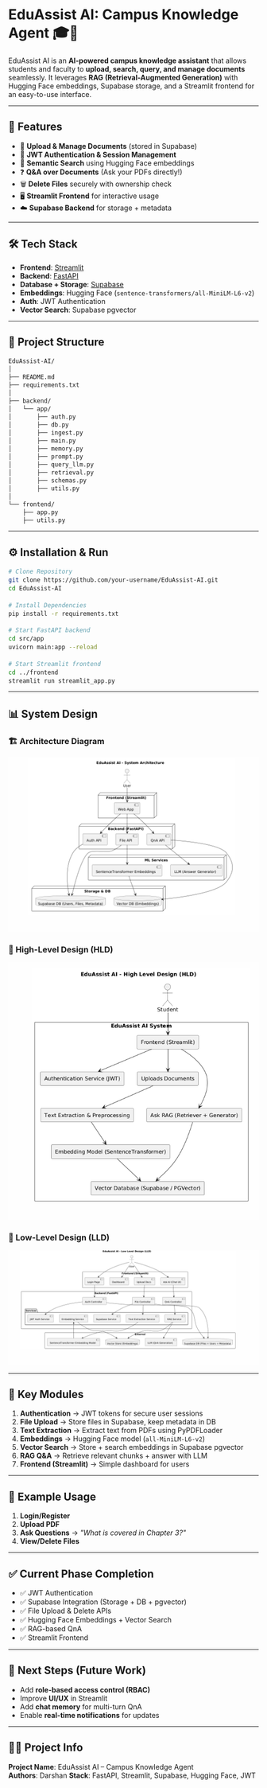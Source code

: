 # EduAssist AI: Campus Knowledge Agent 🎓🤖

EduAssist AI is an **AI-powered campus knowledge assistant** that allows students and faculty to **upload, search, query, and manage documents** seamlessly. It leverages **RAG (Retrieval-Augmented Generation)** with Hugging Face embeddings, Supabase storage, and a Streamlit frontend for an easy-to-use interface.

---

## 🚀 Features

- 📂 **Upload & Manage Documents** (stored in Supabase)  
- 🔐 **JWT Authentication & Session Management**  
- 🔎 **Semantic Search** using Hugging Face embeddings  
- ❓ **Q&A over Documents** (Ask your PDFs directly!)  
- 🗑️ **Delete Files** securely with ownership check  
- 🖥️ **Streamlit Frontend** for interactive usage  
- ☁️ **Supabase Backend** for storage + metadata  

---

## 🛠️ Tech Stack

- **Frontend**: [Streamlit](https://streamlit.io/)  
- **Backend**: [FastAPI](https://fastapi.tiangolo.com/)  
- **Database + Storage**: [Supabase](https://supabase.com/)  
- **Embeddings**: Hugging Face (`sentence-transformers/all-MiniLM-L6-v2`)  
- **Auth**: JWT Authentication  
- **Vector Search**: Supabase pgvector  

---

## 📂 Project Structure

```
EduAssist-AI/
│
├── README.md
├── requirements.txt
│
├── backend/
│   └── app/
│       ├── auth.py
│       ├── db.py
│       ├── ingest.py
│       ├── main.py
│       ├── memory.py
│       ├── prompt.py
│       ├── query_llm.py
│       ├── retrieval.py
│       ├── schemas.py
│       ├── utils.py
│
└── frontend/
    ├── app.py
    ├── utils.py
```

---

## ⚙️ Installation & Run

```bash
# Clone Repository
git clone https://github.com/your-username/EduAssist-AI.git
cd EduAssist-AI

# Install Dependencies
pip install -r requirements.txt

# Start FastAPI backend
cd src/app
uvicorn main:app --reload

# Start Streamlit frontend
cd ../frontend
streamlit run streamlit_app.py
```

---

## 📊 System Design

### 🏗️ Architecture Diagram
![Architecture](src/architecture.png)

### 🔹 High-Level Design (HLD)
![HLD](src/hld.png)

### 🔹 Low-Level Design (LLD)
![LLD](src/lld.png)

---

## 🔑 Key Modules

1. **Authentication** → JWT tokens for secure user sessions
2. **File Upload** → Store files in Supabase, keep metadata in DB
3. **Text Extraction** → Extract text from PDFs using PyPDFLoader
4. **Embeddings** → Hugging Face model (`all-MiniLM-L6-v2`)
5. **Vector Search** → Store + search embeddings in Supabase pgvector
6. **RAG Q&A** → Retrieve relevant chunks + answer with LLM
7. **Frontend (Streamlit)** → Simple dashboard for users

---

## 📘 Example Usage

1. **Login/Register**
2. **Upload PDF**
3. **Ask Questions** → *"What is covered in Chapter 3?"*
4. **View/Delete Files**

---

## ✅ Current Phase Completion

- ✅ JWT Authentication
- ✅ Supabase Integration (Storage + DB + pgvector)
- ✅ File Upload & Delete APIs
- ✅ Hugging Face Embeddings + Vector Search
- ✅ RAG-based QnA
- ✅ Streamlit Frontend

---

## 📌 Next Steps (Future Work)

- Add **role-based access control (RBAC)**
- Improve **UI/UX** in Streamlit
- Add **chat memory** for multi-turn QnA
- Enable **real-time notifications** for updates

---

## 👨‍💻 Project Info

**Project Name**: EduAssist AI – Campus Knowledge Agent  
**Authors**: Darshan 
**Stack**: FastAPI, Streamlit, Supabase, Hugging Face, JWT
